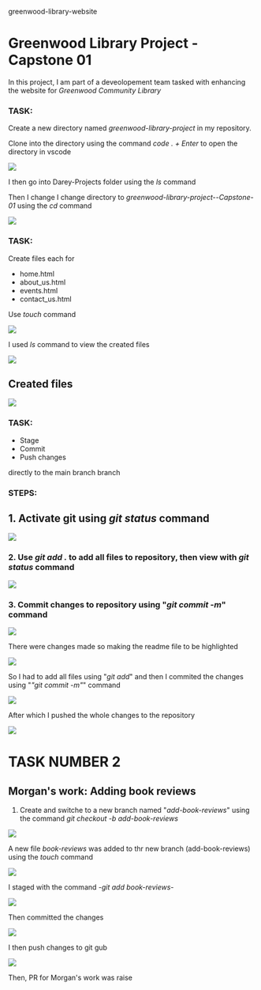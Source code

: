 greenwood-library-website

# Greenwood Library Project - Capstone 01


In this project, I am part of a deveolopement team tasked with enhancing the website for _*Greenwood Community Library*_ 

### TASK:

Create a new directory named *greenwood-library-project* in my repository.

Clone into the directory using the command _code . + Enter_ to open the directory in vscode


![](./img/01.repo.png)

I then go into  Darey-Projects folder using the _ls_ command

Then I change I change directory to _*greenwood-library-project--Capstone-01*_ using the _cd_ command

![](./img/02.cd.png)

### TASK:

Create files each for 

* home.html
* about_us.html
* events.html
* contact_us.html

Use _touch_ command


![](./img/03.touch.png)

I used _ls_ command to view the created files


![](./img/04.ls-files.png)

## Created files


![](./img/05.files.png)

### TASK:

* Stage
* Commit
* Push
 changes 

 directly to the main branch branch

 ### STEPS:

 ## 1. Activate git using _git status_ command

 ![](./img/06.activate%20git.png)

 ### 2. Use _git add ._ to add all files to repository, then view with _git status_ command

 ![](./img/07.git%20add.png)


 ### 3. Commit changes to repository using "_git commit -m_" command

 ![](./img/08.git%20commit%201.png)


There were changes made so making the readme file to be highlighted

![](./img/09.git%20status%20readme.png)

So I had to add all files using "_*git add*_" and then I commited the changes using "_"git commit -m"_" command

![](./img/10.update%20readme.png)

After which I pushed the whole changes to the repository

![](./img/11.push.png)

# TASK NUMBER 2
## Morgan's work: Adding book reviews

1. Create and switche to a new branch named "_add-book-reviews_" using the command *_git checkout -b add-book-reviews_*

![](./img/12.new%20branch%20add%20book%20reviews.png)


A new file *_book-reviews_* was added to thr new branch (add-book-reviews) using the _touch_ command 

![](./img/13.new%20file%20book-reviews.png)


I staged with the command *-git add book-reviews-* 

![](./img/14.staged%20book-reviews.png)

Then committed the changes

![](./img/15.commit%20add-book-reviews.png)

I then push changes to git gub 

![](./img/16.push%20add-book-reviews.png)

Then, PR for Morgan's work was raise